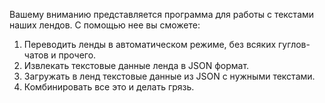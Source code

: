 Вашему вниманию представляется программа для работы с текстами наших лендов. С помощью нее вы сможете:

1. Переводить ленды в автоматическом режиме, без всяких гуглов-чатов и прочего.
2. Извлекать текстовые данные ленда в JSON формат.
3. Загружать в ленд текстовые данные из JSON с нужными текстами.
4. Комбинировать все это и делать грязь.

